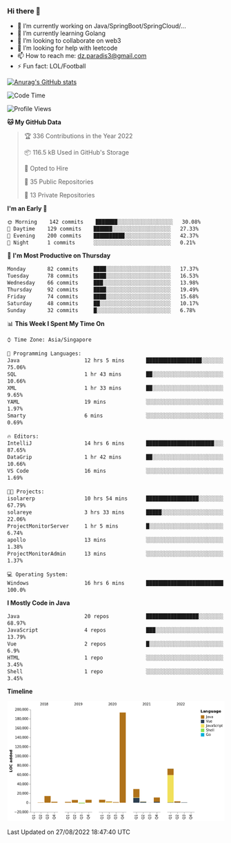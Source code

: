 ### Hi there 👋

- 🔭 I’m currently working on Java/SpringBoot/SpringCloud/...
- 🌱 I’m currently learning Golang
- 👯 I’m looking to collaborate on web3
- 🤔 I’m looking for help with leetcode
- 📫 How to reach me: dz.paradis3@gmail.com
- ⚡ Fun fact: LOL/Football

[![Anurag's GitHub stats](https://github-readme-stats.vercel.app/api?username=xiumu2017&show_icons=true&theme=radical)](https://github.com/anuraghazra/github-readme-stats)

<!--
**xiumu2017/xiumu2017** is a ✨ _special_ ✨ repository because its `README.md` (this file) appears on your GitHub profile.

Here are some ideas to get you started:

- 🔭 I’m currently working on ...
- 🌱 I’m currently learning ...
- 👯 I’m looking to collaborate on ...
- 🤔 I’m looking for help with ...
- 💬 Ask me about ...
- 📫 How to reach me: ...
- 😄 Pronouns: ...
- ⚡ Fun fact: ...
-->

<!--START_SECTION:waka-->
![Code Time](http://img.shields.io/badge/Code%20Time-765%20hrs%2020%20mins-blue)

![Profile Views](http://img.shields.io/badge/Profile%20Views-0-blue)

**🐱 My GitHub Data** 

> 🏆 336 Contributions in the Year 2022
 > 
> 📦 116.5 kB Used in GitHub's Storage 
 > 
> 💼 Opted to Hire
 > 
> 📜 35 Public Repositories 
 > 
> 🔑 13 Private Repositories  
 > 
**I'm an Early 🐤** 

```text
🌞 Morning    142 commits    ███████░░░░░░░░░░░░░░░░░░   30.08% 
🌆 Daytime    129 commits    ██████░░░░░░░░░░░░░░░░░░░   27.33% 
🌃 Evening    200 commits    ██████████░░░░░░░░░░░░░░░   42.37% 
🌙 Night      1 commits      ░░░░░░░░░░░░░░░░░░░░░░░░░   0.21%

```
📅 **I'm Most Productive on Thursday** 

```text
Monday       82 commits     ████░░░░░░░░░░░░░░░░░░░░░   17.37% 
Tuesday      78 commits     ████░░░░░░░░░░░░░░░░░░░░░   16.53% 
Wednesday    66 commits     ███░░░░░░░░░░░░░░░░░░░░░░   13.98% 
Thursday     92 commits     ████░░░░░░░░░░░░░░░░░░░░░   19.49% 
Friday       74 commits     ████░░░░░░░░░░░░░░░░░░░░░   15.68% 
Saturday     48 commits     ██░░░░░░░░░░░░░░░░░░░░░░░   10.17% 
Sunday       32 commits     █░░░░░░░░░░░░░░░░░░░░░░░░   6.78%

```


📊 **This Week I Spent My Time On** 

```text
⌚︎ Time Zone: Asia/Singapore

💬 Programming Languages: 
Java                     12 hrs 5 mins       ██████████████████░░░░░░░   75.06% 
SQL                      1 hr 43 mins        ██░░░░░░░░░░░░░░░░░░░░░░░   10.66% 
XML                      1 hr 33 mins        ██░░░░░░░░░░░░░░░░░░░░░░░   9.65% 
YAML                     19 mins             ░░░░░░░░░░░░░░░░░░░░░░░░░   1.97% 
Smarty                   6 mins              ░░░░░░░░░░░░░░░░░░░░░░░░░   0.69%

🔥 Editors: 
IntelliJ                 14 hrs 6 mins       ██████████████████████░░░   87.65% 
DataGrip                 1 hr 42 mins        ██░░░░░░░░░░░░░░░░░░░░░░░   10.66% 
VS Code                  16 mins             ░░░░░░░░░░░░░░░░░░░░░░░░░   1.69%

🐱‍💻 Projects: 
isolarerp                10 hrs 54 mins      █████████████████░░░░░░░░   67.79% 
solareye                 3 hrs 33 mins       █████░░░░░░░░░░░░░░░░░░░░   22.06% 
ProjectMonitorServer     1 hr 5 mins         █░░░░░░░░░░░░░░░░░░░░░░░░   6.74% 
apollo                   13 mins             ░░░░░░░░░░░░░░░░░░░░░░░░░   1.38% 
ProjectMonitorAdmin      13 mins             ░░░░░░░░░░░░░░░░░░░░░░░░░   1.37%

💻 Operating System: 
Windows                  16 hrs 6 mins       █████████████████████████   100.0%

```

**I Mostly Code in Java** 

```text
Java                     20 repos            █████████████████░░░░░░░░   68.97% 
JavaScript               4 repos             ███░░░░░░░░░░░░░░░░░░░░░░   13.79% 
Vue                      2 repos             █░░░░░░░░░░░░░░░░░░░░░░░░   6.9% 
HTML                     1 repo              ░░░░░░░░░░░░░░░░░░░░░░░░░   3.45% 
Shell                    1 repo              ░░░░░░░░░░░░░░░░░░░░░░░░░   3.45%

```


**Timeline**

![Chart not found](https://raw.githubusercontent.com/xiumu2017/xiumu2017/main/charts/bar_graph.png) 


 Last Updated on 27/08/2022 18:47:40 UTC
<!--END_SECTION:waka-->

